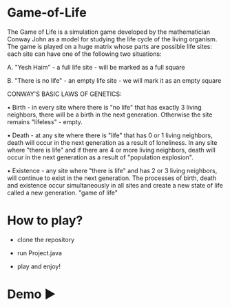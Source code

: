 # Game-of-Life

The Game of Life is a simulation game developed by the mathematician Conway John as a model for studying the life cycle of the living organism. The game is played on a huge matrix whose parts are possible life sites: each site can have one of the following two situations:

A. "Yesh Haim" - a full life site - will be marked as a full square

B. "There is no life" - an empty life site - we will mark it as an empty square


CONWAY'S BASIC LAWS OF GENETICS:

• Birth - in every site where there is "no life" that has exactly 3 living neighbors, there will be a birth in the next generation. Otherwise the site remains "lifeless" - empty.

• Death - at any site where there is "life" that has 0 or 1 living neighbors, death will occur in the next generation as a result of loneliness. In any site where "there is life" and if there are 4 or more living neighbors, death will occur in the next generation as a result of "population explosion".

• Existence - any site where "there is life" and has 2 or 3 living neighbors, will continue to exist in the next generation. The processes of birth, death and existence occur simultaneously in all sites and create a new state of life called a new generation.
"game of life"

# How to play?

* clone the repository

* run Project.java

* play and enjoy!

# Demo ▶


